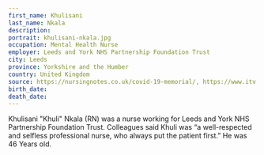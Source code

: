```yaml
---
first_name: Khulisani
last_name: Nkala
description: 
portrait: khulisani-nkala.jpg
occupation: Mental Health Nurse
employer: Leeds and York NHS Partnership Foundation Trust
city: Leeds
province: Yorkshire and the Humber
country: United Kingdom
source: https://nursingnotes.co.uk/covid-19-memorial/, https://www.itv.com/news/2020-04-21/tributes-to-healthcare-staff-as-death-toll-continues-to-rise/
birth_date: 
death_date: 
---
```


Khulisani "Khuli" Nkala (RN) was a nurse working for Leeds and York NHS Partnership Foundation Trust. Colleagues said Khuli was “a well-respected and selfless professional nurse, who always put the patient first.” He was 46 Years old.